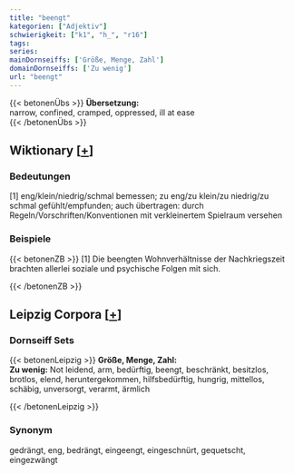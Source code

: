 ```yaml
---
title: "beengt"
kategorien: ["Adjektiv"]
schwierigkeit: ["k1", "h_", "r16"]
tags:
series:
mainDornseiffs: ['Größe, Menge, Zahl']
domainDornseiffs: ['Zu wenig']
url: "beengt"
---
```


{{< betonenÜbs >}}
**Übersetzung:**  
narrow, confined, cramped, oppressed, ill at ease  
{{< /betonenÜbs >}}

## Wiktionary [[+](https://de.wiktionary.org/wiki/beengt)]

### Bedeutungen
[1] eng/klein/niedrig/schmal bemessen; zu eng/zu klein/zu niedrig/zu schmal gefühlt/empfunden; auch übertragen: durch Regeln/Vorschriften/Konventionen mit verkleinertem Spielraum versehen  

### Beispiele
{{< betonenZB >}}
[1] Die beengten Wohnverhältnisse der Nachkriegszeit brachten allerlei soziale und psychische Folgen mit sich.  

{{< /betonenZB >}}

## Leipzig Corpora [[+](https://corpora.uni-leipzig.de/en/res?word=beengt&corpusId=deu_newscrawl-public_2018)]

### Dornseiff Sets
{{< betonenLeipzig >}}
**Größe, Menge, Zahl:**  
**Zu wenig:** Not leidend, arm, bedürftig, beengt, beschränkt, besitzlos, brotlos, elend, heruntergekommen, hilfsbedürftig, hungrig, mittellos, schäbig, unversorgt, verarmt, ärmlich  

{{< /betonenLeipzig >}}

### Synonym
gedrängt, eng, bedrängt, eingeengt, eingeschnürt, gequetscht, eingezwängt

